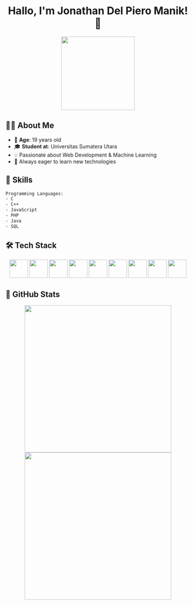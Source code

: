 <div align="center">
    <h1>Hallo, I'm Jonathan Del Piero Manik! 👋</h1>
    <img src="https://media.giphy.com/media/QTfX9Ejfra3ZmNxh6B/giphy.gif" width="200">
</div>

## 👨‍🎓 About Me

- 🎂 **Age**: 19 years old  
- 🎓 **Student at**: Universitas Sumatera Utara
- 💡 Passionate about Web Development & Machine Learning
- 🚀 Always eager to learn new technologies  

## 🚀 Skills

```txt
Programming Languages:
- C
- C++
- JavaScript
- PHP
- Java
- SQL
```

## 🛠️ Tech Stack

<div align="center">
    <img src="https://cdn.jsdelivr.net/gh/devicons/devicon/icons/html5/html5-original.svg" width="50"> 
    <img src="https://cdn.jsdelivr.net/gh/devicons/devicon/icons/css3/css3-original.svg" width="50"> 
    <img src="https://cdn.jsdelivr.net/gh/devicons/devicon/icons/javascript/javascript-original.svg" width="50"> 
    <img src="https://cdn.jsdelivr.net/gh/devicons/devicon/icons/php/php-original.svg" width="50"> 
    <img src="https://cdn.jsdelivr.net/gh/devicons/devicon/icons/python/python-original.svg" width="50"> 
    <img src="https://cdn.jsdelivr.net/gh/devicons/devicon/icons/java/java-original.svg" width="50"> 
    <img src="https://cdn.jsdelivr.net/gh/devicons/devicon/icons/mysql/mysql-original.svg" width="50"> 
    <img src="https://cdn.jsdelivr.net/gh/devicons/devicon/icons/vscode/vscode-original.svg" width="50"> 
    <img src="https://cdn.jsdelivr.net/gh/devicons/devicon/icons/git/git-original.svg" width="50"> 
</div>

## 🌟 GitHub Stats

<div align="center">
    <img src="https://github-readme-stats.vercel.app/api?username=JonathanManik&show_icons=true&theme=tokyonight" width="400">
    <img src="https://github-readme-streak-stats.herokuapp.com/?user=JonathanManik&theme=tokyonight" width="400">
</div>
